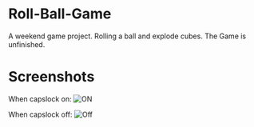 # Roll-Ball-Game
A weekend game project. Rolling a ball and explode cubes. The Game is unfinished.
# Screenshots
When capslock on:
![ON](https://user-images.githubusercontent.com/51961772/183021507-00f921d8-854e-4cc8-8542-f9fd8d4a2f18.png)

When capslock off:
![Off](https://user-images.githubusercontent.com/51961772/183021512-84806699-5d91-41ec-9414-65d15e383c99.png)
